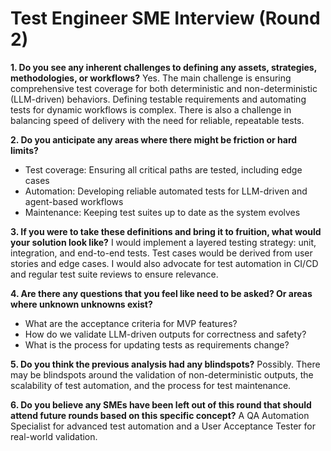 # Test Engineer SME Interview (Round 2)

**1. Do you see any inherent challenges to defining any assets, strategies, methodologies, or workflows?**
Yes. The main challenge is ensuring comprehensive test coverage for both deterministic and non-deterministic (LLM-driven) behaviors. Defining testable requirements and automating tests for dynamic workflows is complex. There is also a challenge in balancing speed of delivery with the need for reliable, repeatable tests.

**2. Do you anticipate any areas where there might be friction or hard limits?**
- Test coverage: Ensuring all critical paths are tested, including edge cases
- Automation: Developing reliable automated tests for LLM-driven and agent-based workflows
- Maintenance: Keeping test suites up to date as the system evolves

**3. If you were to take these definitions and bring it to fruition, what would your solution look like?**
I would implement a layered testing strategy: unit, integration, and end-to-end tests. Test cases would be derived from user stories and edge cases. I would also advocate for test automation in CI/CD and regular test suite reviews to ensure relevance.

**4. Are there any questions that you feel like need to be asked? Or areas where unknown unknowns exist?**
- What are the acceptance criteria for MVP features?
- How do we validate LLM-driven outputs for correctness and safety?
- What is the process for updating tests as requirements change?

**5. Do you think the previous analysis had any blindspots?**
Possibly. There may be blindspots around the validation of non-deterministic outputs, the scalability of test automation, and the process for test maintenance.

**6. Do you believe any SMEs have been left out of this round that should attend future rounds based on this specific concept?**
A QA Automation Specialist for advanced test automation and a User Acceptance Tester for real-world validation. 